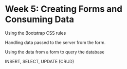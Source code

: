 # Week 5: Creating Forms and Consuming Data

Using the Bootstrap CSS rules

Handling data passed to the server from the form.

Using the data from a form to query the database

INSERT, SELECT, UPDATE (CRUD)
